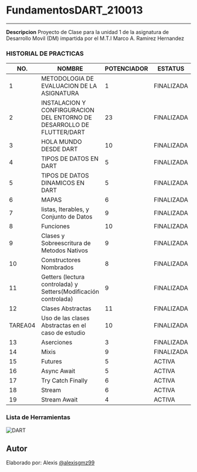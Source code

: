 # FundamentosDART_210013
-------

**Descripcion**
Proyecto de Clase para la unidad 1 de la asignatura de Desarrollo Movil (DM) impartida por 
el M.T.I Marco A. Ramirez Hernandez

### HISTORIAL DE PRACTICAS
|NO.|NOMBRE|POTENCIADOR|ESTATUS|
|--|--|--|--|
|1|METODOLOGIA DE EVALUACION DE LA ASIGNATURA|1|FINALIZADA
|2|INSTALACION Y CONFIRGURACION DEL ENTORNO DE DESARROLLO DE FLUTTER/DART|23|FINALIZADA|
|3|HOLA MUNDO DESDE DART |10|FINALIZADA|
|4|TIPOS DE DATOS EN DART |5|FINALIZADA|
|5|TIPOS DE DATOS DINAMICOS EN DART	|5|FINALIZADA
|6|MAPAS|6|FINALIZADA
|7|listas, Iterables, y Conjunto de Datos |9|FINALIZADA
|8|Funciones |10| FINALIZADA
|9|Clases y Sobreescritura de Metodos Nativos |9| FINALIZADA
|10|Constructores Nombrados |8| FINALIZADA
|11|Getters (lectura controlada) y Setters(Modificación controlada) |9| FINALIZADA
|12|Clases Abstractas|11|FINALIZADA
|TAREA04|Uso de las clases Abstractas en el caso de estudio|10|FINALIZADA
|13|Aserciones|3| FINALIZADA
|14|Mixis|9| FINALIZADA
|15|Futures|5| ACTIVA
|16|Async Await|5| ACTIVA
|17|Try Catch Finally|6| ACTIVA
|18|Stream|6| ACTIVA
|19|Stream Await|4| ACTIVA
### Lista de Herramientas
![DART](https://img.shields.io/badge/Dart-0175C2?style=for-the-badge&logo=dart&logoColor=white)

## Autor
Elaborado por: Alexis [@alexisgmz99](https://github.com/alexisgmz99)
